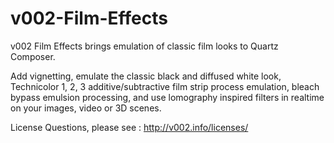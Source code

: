 v002-Film-Effects
==============

v002 Film Effects brings emulation of classic film looks to Quartz Composer.

Add vignetting, emulate the classic black and diffused white look, Technicolor 1, 2, 3 additive/subtractive film strip process emulation, bleach bypass emulsion processing, and use lomography inspired filters in realtime on your images, video or 3D scenes.

License Questions, please see : http://v002.info/licenses/